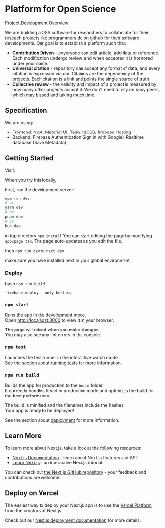 # Platform for Open Science
[Project Development Overview](https://www.notion.so/code4japan-community/16c5dee106f847d996324e40464325ff?pvs=4)

We are building a OSS software for researchers to collaborate for their reseach projects like programmers do on github for their software developments.
Our goal is to establish a platform such that:
- **Contribution Driven** - evyeryone can edit article, add data or reference. Each modification undergo review, and when accepted it is hornored under your name.
- **Universal citation** - repository can accept any format of data, and every citation is expressed via doi. Citaions are the dependency of the projects. Each citation is a link and points the single source of truth.
- **Collective review** - the validity and impact of a project is measured by how many other projects accept it. We don't need to rely on busy peers, which may biased and taking much time.

## Specification
We are using:

- Frontend: Next, Material UI, [TailwindCSS](https://tailwindcss.com/), firebase Hosting
- Backend: Firebase Authentication(Sign in with Google), Realtime database (Save Metadata)

## Getting Started
Visit: 

When you try this locally,

First, run the development server:

```bash
npm run dev
# or
yarn dev
# or
pnpm dev
# or
bun dev
```

in top directory `npm install`
You can start editing the page by modifying `app/page.tsx`. The page auto-updates as you edit the file.

then
`npm run dev`
or `next dev`

make sure you have installed next in your global environment.

### Deploy
bash
`npm run build`

`firebase deploy --only hosting`



### `npm start`

Runs the app in the development mode.\
Open [http://localhost:3000](http://localhost:3000) to view it in your browser.

The page will reload when you make changes.\
You may also see any lint errors in the console.

### `npm test`

Launches the test runner in the interactive watch mode.\
See the section about [running tests](https://facebook.github.io/create-react-app/docs/running-tests) for more information.

### `npm run build`

Builds the app for production to the `build` folder.\
It correctly bundles React in production mode and optimizes the build for the best performance.

The build is minified and the filenames include the hashes.\
Your app is ready to be deployed!

See the section about [deployment](https://facebook.github.io/create-react-app/docs/deployment) for more information.

## Learn More

To learn more about Next.js, take a look at the following resources:

- [Next.js Documentation](https://nextjs.org/docs) - learn about Next.js features and API.
- [Learn Next.js](https://nextjs.org/learn) - an interactive Next.js tutorial.

You can check out [the Next.js GitHub repository](https://github.com/vercel/next.js/) - your feedback and contributions are welcome!

## Deploy on Vercel

The easiest way to deploy your Next.js app is to use the [Vercel Platform](https://vercel.com/new?utm_medium=default-template&filter=next.js&utm_source=create-next-app&utm_campaign=create-next-app-readme) from the creators of Next.js.

Check out our [Next.js deployment documentation](https://nextjs.org/docs/deployment) for more details.
